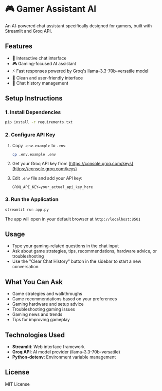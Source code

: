 # 🎮 Gamer Assistant AI

An AI-powered chat assistant specifically designed for gamers, built with Streamlit and Groq API.

## Features

- 💬 Interactive chat interface
- 🎮 Gaming-focused AI assistant
- ⚡ Fast responses powered by Groq's llama-3.3-70b-versatile model
- 🎨 Clean and user-friendly interface
- 📝 Chat history management

## Setup Instructions

### 1. Install Dependencies

```bash
pip install -r requirements.txt
```

### 2. Configure API Key

1. Copy `.env.example` to `.env`:
   ```bash
   cp .env.example .env
   ```

2. Get your Groq API key from [https://console.groq.com/keys](https://console.groq.com/keys)

3. Edit `.env` file and add your API key:
   ```
   GROQ_API_KEY=your_actual_api_key_here
   ```

### 3. Run the Application

```bash
streamlit run app.py
```

The app will open in your default browser at `http://localhost:8501`

## Usage

- Type your gaming-related questions in the chat input
- Ask about game strategies, tips, recommendations, hardware advice, or troubleshooting
- Use the "Clear Chat History" button in the sidebar to start a new conversation

## What You Can Ask

- Game strategies and walkthroughs
- Game recommendations based on your preferences
- Gaming hardware and setup advice
- Troubleshooting gaming issues
- Gaming news and trends
- Tips for improving gameplay

## Technologies Used

- **Streamlit**: Web interface framework
- **Groq API**: AI model provider (llama-3.3-70b-versatile)
- **Python-dotenv**: Environment variable management

## License

MIT License
